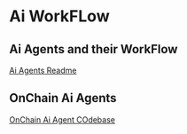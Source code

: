 # Ai WorkFLow

## Ai Agents and their WorkFlow

[Ai Agents Readme](https://github.com/Sar2580P/ChainMind-OS/tree/main/ai_workflow/ai_agents/README.md)

## OnChain Ai Agents

[OnChain Ai Agent COdebase](https://github.com/Sar2580P/ChainMind-OS/tree/main/ai_workflow/onchain_python)
